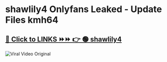 
 # shawlily4 Onlyfans Leaked - Update Files kmh64

## <h2><a href="https://clipsfans.com/shawlily4&ref=git">🔗 Click to LINKS ⏩⏩ 👉 🟢 shawlily4 </a></h2>

<a href="https://clipsfans.com/shawlily4&ref=git" rel="nofollow" data-target="animated-image.originalLink"><img src="https://i.ibb.co.com/xMMVF88/686577567.gif" alt="Viral Video Original" style="max-width: 100%; display: inline-block;" data-target="animated-image.originalImage"></a>

